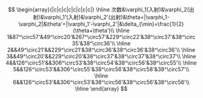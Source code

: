 $$
\begin{array}{|c|c|c|c|c|c|c|c|}
\hline
次数&\varphi_1(入射)&\varphi_2(出射)&\varphi_1'(入射)&\varphi_2'(出射)&\theta=|\varphi_1-\varphi_2|&\theta'=|\varphi_1'-\varphi_2'|&\delta_{\min}=\frac{1}{2}(\theta+\theta')\\
\hline
1&87^\circ57'&49^\circ20'&267^\circ57'&229^\circ22'&38^\circ37'&38^\circ35'&38^\circ36'\\
\hline
2&&49^\circ21'&&229^\circ21'&38^\circ36'&38^\circ36'&38^\circ36'\\
\hline
3&&49^\circ20'&&229^\circ20'&38^\circ37'&38^\circ37'&38^\circ37'\\
\hline
4&&126^\circ51'&&306^\circ53'&38^\circ54'&38^\circ56'&38^\circ55'\\
\hline
5&&126^\circ53'&&306^\circ55'&38^\circ56'&38^\circ58'&38^\circ57'\\
\hline
6&&126^\circ53'&&306^\circ53'&38^\circ56'&38^\circ56'&38^\circ56'\\
\hline
\end{array}
$$
